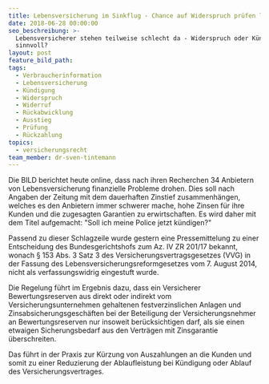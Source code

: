 ```yaml
---
title: Lebensversicherung im Sinkflug - Chance auf Widerspruch prüfen lassen
date: 2018-06-28 00:00:00
seo_beschreibung: >-
  Lebensversicherer stehen teilweise schlecht da - Widerspruch oder Kündigung
  sinnvoll?
layout: post
feature_bild_path:
tags:
  - Verbraucherinformation
  - Lebensversicherung
  - Kündigung
  - Widerspruch
  - Widerruf
  - Rückabwicklung
  - Ausstieg
  - Prüfung
  - Rückzahlung
topics:
  - versicherungsrecht
team_member: dr-sven-tintemann
---
```


Die BILD berichtet heute online, dass nach ihren Recherchen 34 Anbietern von Lebensversicherung finanzielle Probleme drohen. Dies soll nach Angaben der Zeitung mit dem dauerhaften Zinstief zusammenh&auml;ngen, welches es den Anbietern immer schwerer mache, hohe Zinsen f&uuml;r ihre Kunden und die zugesagten Garantien zu erwirtschaften. Es wird daher mit dem Titel aufgemacht: "Soll ich meine Police jetzt k&uuml;ndigen?"

Passend zu dieser Schlagzeile wurde gestern eine Pressemittelung zu einer Entscheidung des Bundesgerichtshofs zum Az. IV ZR 201/17 bekannt, wonach &sect; 153 Abs. 3 Satz 3 des Versicherungsvertragsgesetzes (VVG) in der Fassung des Lebensversicherungsreformgesetzes vom 7. August 2014, nicht als verfassungswidrig eingestuft wurde.

Die Regelung f&uuml;hrt im Ergebnis dazu, dass ein Versicherer Bewertungsreserven aus direkt oder indirekt vom Versicherungsunternehmen gehaltenen festverzinslichen Anlagen und Zinsabsicherungsgesch&auml;ften bei der Beteiligung der Versicherungsnehmer an Bewertungsreserven nur insoweit ber&uuml;cksichtigen darf, als sie einen etwaigen Sicherungsbedarf aus den Vertr&auml;gen mit Zinsgarantie &uuml;berschreiten.

Das f&uuml;hrt in der Praxis zur K&uuml;rzung von Auszahlungen an die Kunden und somit zu einer Reduzierung der Ablaufleistung bei K&uuml;ndigung oder Ablauf des Versicherungsvertrages.
